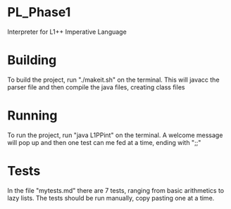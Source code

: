 # PL_Phase1
Interpreter for L1++ Imperative Language

# Building
To build the project, run "./makeit.sh" on the terminal. This will javacc the parser file and then compile the java files, creating class files

# Running
To run the project, run "java L1PPint" on the terminal. A welcome message will pop up and then one test can me fed at a time, ending with ";;"

# Tests
In the file "mytests.md" there are 7 tests, ranging from basic arithmetics to lazy lists. The tests should be run manually, copy pasting one at a time.
